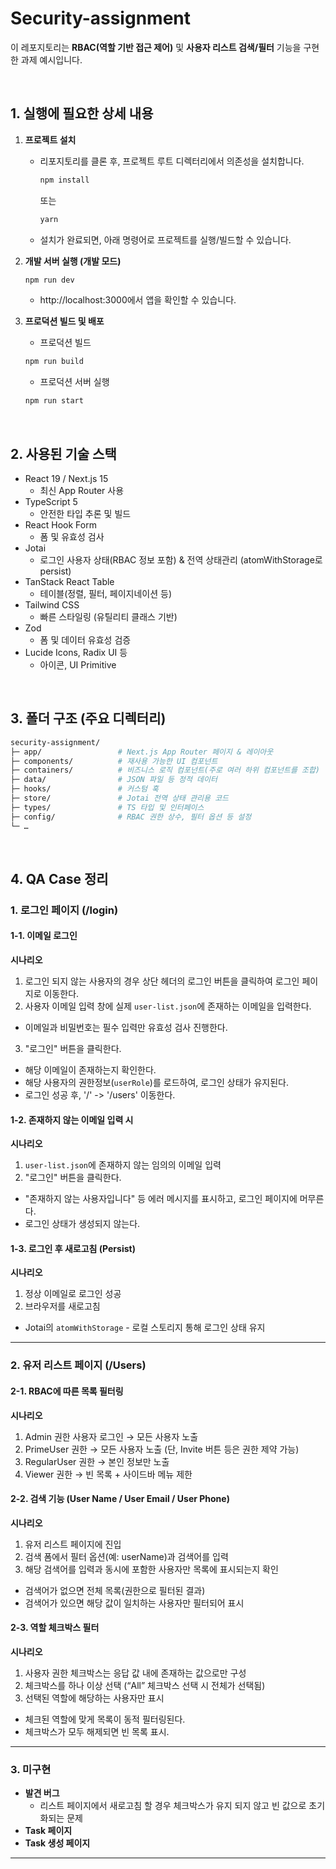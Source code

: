 # Security-assignment

이 레포지토리는 **RBAC(역할 기반 접근 제어)** 및 **사용자 리스트 검색/필터** 기능을 구현한 과제 예시입니다.  

<br>

## 1. 실행에 필요한 상세 내용

1. **프로젝트 설치**  
   - 리포지토리를 클론 후, 프로젝트 루트 디렉터리에서 의존성을 설치합니다.
     ```bash
     npm install
     ```
     또는
     ```bash
     yarn
     ```
   - 설치가 완료되면, 아래 명령어로 프로젝트를 실행/빌드할 수 있습니다.

2. **개발 서버 실행 (개발 모드)**  
   ```bash
   npm run dev
   ```
   - http://localhost:3000에서 앱을 확인할 수 있습니다.

3. **프로덕션 빌드 및 배포**
   - 프로덕션 빌드
   ```bash
   npm run build
   ```
   - 프로덕션 서버 실행
   ```bash
   npm run start
   ```

<br>

## 2. 사용된 기술 스택
- React 19 / Next.js 15
  - 최신 App Router 사용
- TypeScript 5
  - 안전한 타입 추론 및 빌드
- React Hook Form
  - 폼 및 유효성 검사
- Jotai
  - 로그인 사용자 상태(RBAC 정보 포함) & 전역 상태관리 (atomWithStorage로 persist)
- TanStack React Table
  - 테이블(정렬, 필터, 페이지네이션 등)
- Tailwind CSS
  - 빠른 스타일링 (유틸리티 클래스 기반)
- Zod
  - 폼 및 데이터 유효성 검증
- Lucide Icons, Radix UI 등
  - 아이콘, UI Primitive

<br>
 
## 3. 폴더 구조 (주요 디렉터리)
```bash
security-assignment/
├─ app/                 # Next.js App Router 페이지 & 레이아웃
├─ components/          # 재사용 가능한 UI 컴포넌트
├─ containers/          # 비즈니스 로직 컴포넌트(주로 여러 하위 컴포넌트를 조합)
├─ data/                # JSON 파일 등 정적 데이터
├─ hooks/               # 커스텀 훅
├─ store/               # Jotai 전역 상태 관리용 코드
├─ types/               # TS 타입 및 인터페이스
├─ config/              # RBAC 권한 상수, 필터 옵션 등 설정
└─ …
```

<br>

## 4. QA Case 정리


### 1. 로그인 페이지 (/login)

#### 1-1. 이메일 로그인  
**시나리오**  
1. 로그인 되지 않는 사용자의 경우 상단 헤더의 로그인 버튼을 클릭하여 로그인 페이지로 이동한다.
2. 사용자 이메일 입력 창에 실제 `user-list.json`에 존재하는 이메일을 입력한다.
  - 이메일과 비밀번호는 필수 입력만 유효성 검사 진행한다.
3. "로그인" 버튼을 클릭한다.
  - 해당 이메일이 존재하는지 확인한다.
  - 해당 사용자의 권한정보(`userRole`)를 로드하여, 로그인 상태가 유지된다.  
  - 로그인 성공 후, '/' -> '/users' 이동한다.

#### 1-2. 존재하지 않는 이메일 입력 시  
**시나리오**  
1. `user-list.json`에 존재하지 않는 임의의 이메일 입력  
2. "로그인" 버튼을 클릭한다.  
  - "존재하지 않는 사용자입니다" 등 에러 메시지를 표시하고, 로그인 페이지에 머무른다.  
  - 로그인 상태가 생성되지 않는다.

#### 1-3. 로그인 후 새로고침 (Persist)  
**시나리오**  
1. 정상 이메일로 로그인 성공  
2. 브라우저를 새로고침  
  - Jotai의 `atomWithStorage` - 로컬 스토리지 통해 로그인 상태 유지

---

### 2. 유저 리스트 페이지 (/Users)

#### 2-1. RBAC에 따른 목록 필터링  
**시나리오**  
1. Admin 권한 사용자 로그인 → 모든 사용자 노출  
2. PrimeUser 권한 → 모든 사용자 노출 (단, Invite 버튼 등은 권한 제약 가능)  
3. RegularUser 권한 → 본인 정보만 노출  
4. Viewer 권한 → 빈 목록 + 사이드바 메뉴 제한  

#### 2-2. 검색 기능 (User Name / User Email / User Phone)  
**시나리오**  
1. 유저 리스트 페이지에 진입  
2. 검색 폼에서 필터 옵션(예: userName)과 검색어를 입력  
3. 해당 검색어를 입력과 동시에 포함한 사용자만 목록에 표시되는지 확인  
  - 검색어가 없으면 전체 목록(권한으로 필터된 결과)  
  - 검색어가 있으면 해당 값이 일치하는 사용자만 필터되어 표시

#### 2-3. 역할 체크박스 필터  
**시나리오**  
1. 사용자 권한 체크박스는 응답 값 내에 존재하는 값으로만 구성
2. 체크박스를 하나 이상 선택 (“All” 체크박스 선택 시 전체가 선택됨)
3. 선택된 역할에 해당하는 사용자만 표시  
  - 체크된 역할에 맞게 목록이 동적 필터링된다.  
  - 체크박스가 모두 해제되면 빈 목록 표시.

---

### 3. 미구현 

- **발견 버그**
  - 리스트 페이지에서 새로고침 할 경우 체크박스가 유지 되지 않고 빈 값으로 초기화되는 문제
- **Task 페이지**
- **Task 생성 페이지**  

---

